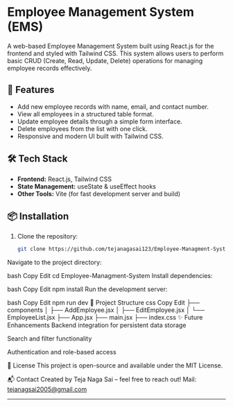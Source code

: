 # Employee Management System (EMS)

A web-based Employee Management System built using React.js for the frontend and styled with Tailwind CSS. This system allows users to perform basic CRUD (Create, Read, Update, Delete) operations for managing employee records effectively.

## 🚀 Features

- Add new employee records with name, email, and contact number.
- View all employees in a structured table format.
- Update employee details through a simple form interface.
- Delete employees from the list with one click.
- Responsive and modern UI built with Tailwind CSS.

## 🛠️ Tech Stack

- **Frontend:** React.js, Tailwind CSS
- **State Management:** useState & useEffect hooks
- **Other Tools:** Vite (for fast development server and build)


## 📦 Installation

1. Clone the repository:
   ```bash
   git clone https://github.com/tejanagasai123/Employee-Managment-System.git
Navigate to the project directory:

bash
Copy
Edit
cd Employee-Managment-System
Install dependencies:

bash
Copy
Edit
npm install
Run the development server:

bash
Copy
Edit
npm run dev
📁 Project Structure
css
Copy
Edit
├── components
│   ├── AddEmployee.jsx
│   ├── EditEmployee.jsx
│   └── EmployeeList.jsx
├── App.jsx
├── main.jsx
├── index.css
✨ Future Enhancements
Backend integration for persistent data storage

Search and filter functionality

Authentication and role-based access

📄 License
This project is open-source and available under the MIT License.

📬 Contact
Created by Teja Naga Sai – feel free to reach out!
 Mail: tejanagsai2005@gmail.com
 
 

---











